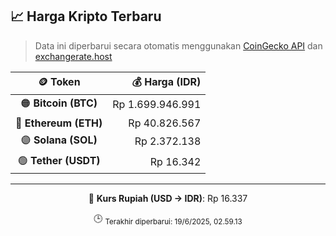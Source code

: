 

<!-- HARGA_KRIPTO -->
## 📈 Harga Kripto Terbaru

> Data ini diperbarui secara otomatis menggunakan [CoinGecko API](https://www.coingecko.com/) dan [exchangerate.host](https://exchangerate.host/)

<div align="center">

| 🪙 Token | 💰 Harga (IDR) |
|:------:|---------------:|
| 🟠 **Bitcoin (BTC)**   | Rp 1.699.946.991 |
| 🔵 **Ethereum (ETH)**  | Rp 40.826.567 |
| 🟣 **Solana (SOL)**    | Rp 2.372.138 |
| 🟢 **Tether (USDT)**   | Rp 16.342 |

---

💱 **Kurs Rupiah (USD → IDR)**: Rp 16.337

🕒 <sub>Terakhir diperbarui: 19/6/2025, 02.59.13</sub>

</div>
<!-- /HARGA_KRIPTO -->